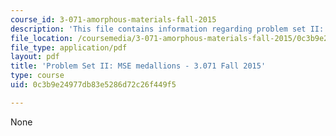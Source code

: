 ```yaml
---
course_id: 3-071-amorphous-materials-fall-2015
description: 'This file contains information regarding problem set II: MSE medallions.'
file_location: /coursemedia/3-071-amorphous-materials-fall-2015/0c3b9e24977db83e5286d72c26f449f5_MIT3_071F14_Problem_Set_II.pdf
file_type: application/pdf
layout: pdf
title: 'Problem Set II: MSE medallions - 3.071 Fall 2015'
type: course
uid: 0c3b9e24977db83e5286d72c26f449f5

---
```

None